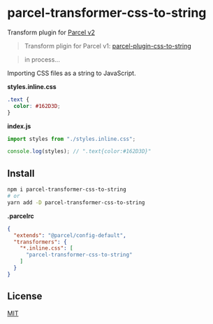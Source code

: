 # parcel-transformer-css-to-string

Transform plugin for [Parcel v2](https://github.com/parcel-bundler/parcel)

> Transform pligin for Parcel v1: [parcel-plugin-css-to-string](https://github.com/shoonia/parcel-plugin-css-to-string)

> in process...

Importing CSS files as a string to JavaScript.

**styles.inline.css**
```css
.text {
  color: #162D3D;
}
```
**index.js**
```js
import styles from "./styles.inline.css";

console.log(styles); // ".text{color:#162D3D}"
```

## Install

```bash
npm i parcel-transformer-css-to-string
# or
yarn add -D parcel-transformer-css-to-string
```

**.parcelrc**

```json
{
  "extends": "@parcel/config-default",
  "transformers": {
    "*.inline.css": [
      "parcel-transformer-css-to-string"
    ]
  }
}
```

## License

[MIT](./LICENSE)
